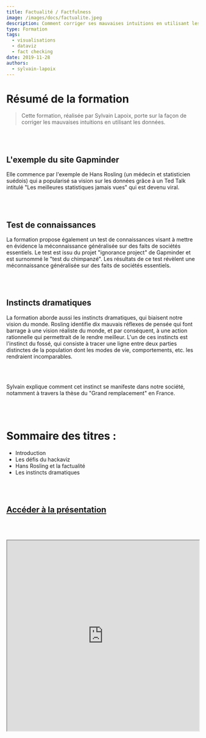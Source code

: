 ```yaml
---
title: Factualité / Factfulness
image: /images/docs/factualite.jpeg
description: Comment corriger ses mauvaises intuitions en utilisant les données ?
type: Formation
tags:
  - visualisations
  - dataviz
  - fact checking
date: 2019-11-28
authors:
  - sylvain-lapoix
--- 
```


# Résumé de la formation

> Cette formation, réalisée par Sylvain Lapoix, porte sur la façon de corriger les mauvaises intuitions en utilisant les données.

<br></br>

## L'exemple du site Gapminder

Elle commence par l'exemple de Hans Rosling (un médecin et statisticien suédois) qui a popularisé sa vision sur les données grâce à un Ted Talk intitulé "Les meilleures statistiques jamais vues" qui est devenu viral.

<br></br>

## Test de connaissances

La formation propose également un test de connaissances visant à mettre en évidence la méconnaissance généralisée sur des faits de sociétés essentiels. Le test est issu du projet "ignorance project" de Gapminder et est surnommé le "test du chimpanzé". Les résultats de ce test révèlent une méconnaissance généralisée sur des faits de sociétés essentiels.

<br></br>

## Instincts dramatiques

La formation aborde aussi les instincts dramatiques, qui biaisent notre vision du monde. Rosling identifie dix mauvais réflexes de pensée qui font barrage à une vision réaliste du monde, et par conséquent, à une action rationnelle qui permettrait de le rendre meilleur. L'un de ces instincts est l'instinct du fossé, qui consiste à tracer une ligne entre deux parties distinctes de la population dont les modes de vie, comportements, etc. les rendraient incomparables.

<br></br>

Sylvain explique comment cet instinct se manifeste dans notre société, notamment à travers la thèse du "Grand remplacement" en France.

<br></br>

# Sommaire des titres :

- Introduction
- Les défis du hackaviz
- Hans Rosling et la factualité
- Les instincts dramatiques

<br></br>

## [Accéder à la présentation](https://datactivist.coop/infolab_poitiers/facto_sandwich/#1)

<br></br>

<div class="responsiveIframe">
  <iframe
    width="100%"
    height="500"
    src="https://datactivist.coop/infolab_poitiers/facto_sandwich/#1">
  </iframe>
</div>
